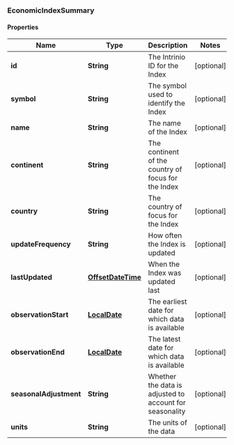 
### EconomicIndexSummary

#### Properties
Name | Type | Description | Notes
------------ | ------------- | ------------- | -------------
**id** | **String** | The Intrinio ID for the Index |  [optional]
**symbol** | **String** | The symbol used to identify the Index |  [optional]
**name** | **String** | The name of the Index |  [optional]
**continent** | **String** | The continent of the country of focus for the Index |  [optional]
**country** | **String** | The country of focus for the Index |  [optional]
**updateFrequency** | **String** | How often the Index is updated |  [optional]
**lastUpdated** | [**OffsetDateTime**](OffsetDateTime.md) | When the Index was updated last |  [optional]
**observationStart** | [**LocalDate**](LocalDate.md) | The earliest date for which data is available |  [optional]
**observationEnd** | [**LocalDate**](LocalDate.md) | The latest date for which data is available |  [optional]
**seasonalAdjustment** | **String** | Whether the data is adjusted to account for seasonality |  [optional]
**units** | **String** | The units of the data |  [optional]



